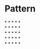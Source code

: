 # Pattern

<div>   *   *   *   *   *</div>
<div>   *   *   *   *   *</div>
<div>   *   *   *   *   *</div>
<div>   *   *   *   *   *</div>
<div>   *   *   *   *   *</div>
